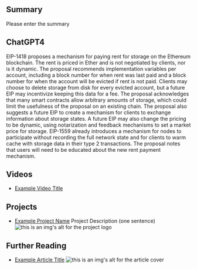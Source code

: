 ## Summary

Please enter the summary

## ChatGPT4

EIP-1418 proposes a mechanism for paying rent for storage on the Ethereum blockchain. The rent is priced in Ether and is not negotiated by clients, nor is it dynamic. The proposal recommends implementation variables per account, including a block number for when rent was last paid and a block number for when the account will be evicted if rent is not paid. Clients may choose to delete storage from disk for every evicted account, but a future EIP may incentivize keeping this data for a fee. The proposal acknowledges that many smart contracts allow arbitrary amounts of storage, which could limit the usefulness of the proposal on an existing chain. The proposal also suggests a future EIP to create a mechanism for clients to exchange information about storage states. A future EIP may also change the pricing to be dynamic, using notarization and feedback mechanisms to set a market price for storage. EIP-1559 already introduces a mechanism for nodes to participate without recording the full network state and for clients to warm cache with storage data in their type 2 transactions. The proposal notes that users will need to be educated about the new rent payment mechanism.

## Videos

- [Example Video Title](https://www.youtube.com/watch?v=TDGq4aeevgY)

## Projects

- [Example Project Name](https://xxxx.xxx/xxxxx) Project Description (one sentence) ![this is an img's alt for the project logo](https://xxxx.xxx/project-logo.xxx)

## Further Reading

- [Example Article Title](https://xxxx.xxx/xxxxx) ![this is an img's alt for the article cover](https://xxxx.xxx/article-cover.xxx)
